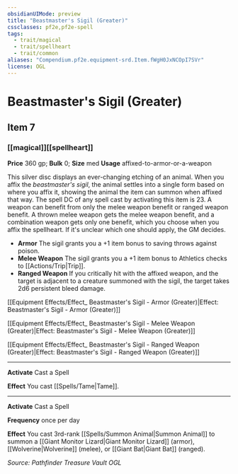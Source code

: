 ```yaml
---
obsidianUIMode: preview
title: "Beastmaster's Sigil (Greater)"
cssclasses: pf2e,pf2e-spell
tags:
  - trait/magical
  - trait/spellheart
  - trait/common
aliases: "Compendium.pf2e.equipment-srd.Item.fWgH0JxNCOpI7SVr"
license: OGL
---
```

# Beastmaster's Sigil (Greater)
## Item 7
### [[magical]][[spellheart]]


**Price** 360 gp; 
**Bulk** 0; **Size** med
**Usage** affixed-to-armor-or-a-weapon

This silver disc displays an ever-changing etching of an animal. When you affix the _beastmaster's sigil_, the animal settles into a single form based on where you affix it, showing the animal the item can summon when affixed that way. The spell DC of any spell cast by activating this item is 23. A weapon can benefit from only the melee weapon benefit or ranged weapon benefit. A thrown melee weapon gets the melee weapon benefit, and a combination weapon gets only one benefit, which you choose when you affix the spellheart. If it's unclear which one should apply, the GM decides.

*   **Armor** The sigil grants you a +1 item bonus to saving throws against poison.
*   **Melee Weapon** The sigil grants you a +1 item bonus to Athletics checks to [[Actions/Trip|Trip]].
*   **Ranged Weapon** If you critically hit with the affixed weapon, and the target is adjacent to a creature summoned with the sigil, the target takes 2d6 persistent bleed damage.

[[Equipment Effects/Effect_ Beastmaster's Sigil - Armor (Greater)|Effect: Beastmaster's Sigil - Armor (Greater)]]

[[Equipment Effects/Effect_ Beastmaster's Sigil - Melee Weapon (Greater)|Effect: Beastmaster's Sigil - Melee Weapon (Greater)]]

[[Equipment Effects/Effect_ Beastmaster's Sigil - Ranged Weapon (Greater)|Effect: Beastmaster's Sigil - Ranged Weapon (Greater)]]

* * *

**Activate** Cast a Spell

**Effect** You cast [[Spells/Tame|Tame]].

* * *

**Activate** Cast a Spell

**Frequency** once per day

**Effect** You cast 3rd-rank [[Spells/Summon Animal|Summon Animal]] to summon a [[Giant Monitor Lizard|Giant Monitor Lizard]] (armor), [[Wolverine|Wolverine]] (melee), or [[Giant Bat|Giant Bat]] (ranged).

*Source: Pathfinder Treasure Vault*
*OGL*